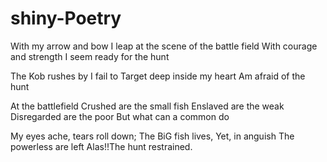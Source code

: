# shiny-Poetry
With my arrow and bow
I leap at the scene of the battle field
With courage and strength
I seem ready for the hunt

The Kob rushes by
I fail to Target
deep inside my heart
Am afraid of the hunt

At the battlefield
Crushed are the small fish
Enslaved are the weak
Disregarded are the poor
But what can a common do

My eyes ache,
tears roll down;
The BiG fish lives,
Yet, in anguish
The powerless are left
Alas!!The hunt restrained.

